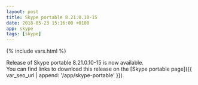 ```yaml
---
layout: post
title: Skype portable 8.21.0.10-15
date: 2018-05-23 15:16:00 +0100
app: skype
tags: [skype]
---
```

{% include vars.html %}

Release of Skype portable 8.21.0.10-15 is now available.<br />
You can find links to download this release on the [Skype portable page]({{ var_seo_url | append: '/app/skype-portable' }}).